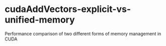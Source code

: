 # cudaAddVectors-explicit-vs-unified-memory
Performance comparison of two different forms of memory management in CUDA
